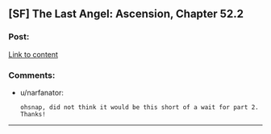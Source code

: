 ## [SF] The Last Angel: Ascension, Chapter 52.2

### Post:

[Link to content](https://forums.spacebattles.com/threads/the-last-angel-ascension.346640/page-418#post-62979130)

### Comments:

- u/narfanator:
  ```
  ohsnap, did not think it would be this short of a wait for part 2. Thanks!
  ```

---

